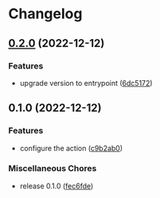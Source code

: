 # Changelog

## [0.2.0](https://github.com/JonDotsoy/keybase-bkp-envs/compare/v0.1.0...v0.2.0) (2022-12-12)


### Features

* upgrade version to entrypoint ([6dc5172](https://github.com/JonDotsoy/keybase-bkp-envs/commit/6dc51726f3ac567582caa033b0b51e5a42b86dae))

## 0.1.0 (2022-12-12)


### Features

* configure the action ([c9b2ab0](https://github.com/JonDotsoy/keybase-bkp-envs/commit/c9b2ab0400a1de50ce8dcbea188e15a65571de5e))


### Miscellaneous Chores

* release 0.1.0 ([fec6fde](https://github.com/JonDotsoy/keybase-bkp-envs/commit/fec6fded8648bfbb3662c9d66ddd5f34ecefe211))

